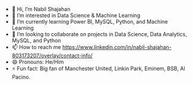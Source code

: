 - 👋 Hi, I’m Nabil Shajahan
- 👀 I’m interested in Data Science & Machine Learning
- 🌱 I’m currently learning Power BI, MySQL, Python, and Machine Learning
- 💞️ I’m looking to collaborate on projects in Data Science, Data Analytics, MySQL, and Python
- 📫 How to reach me https://www.linkedin.com/in/nabil-shajahan-803173207/overlay/contact-info/
- 😄 Pronouns: He/Him
- ⚡ Fun fact: Big fan of Manchester United, Linkin Park, Eminem, BSB, Al Pacino.

<!---
nabilshajahan3110/nabilshajahan3110 is a ✨ special ✨ repository because its `README.md` (this file) appears on your GitHub profile.
You can click the Preview link to take a look at your changes.
--->
